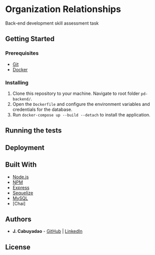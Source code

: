 # Organization Relationships

Back-end development skill assessment task

## Getting Started

### Prerequisites
* [Git](https://git-scm.com/docs)
* [Docker](https://docs.docker.com/install/)

### Installing
1. Clone this repository to your machine. Navigate to root folder `pd-backend/`.
2. Open the `Dockerfile` and configure the environment variables and credentials for the database.
3. Run `docker-compose up --build --detach` to install the application.

## Running the tests

## Deployment

## Built With

* [Node.js](https://nodejs.org/en/about/)
* [NPM](https://docs.npmjs.com/)
* [Express](https://expressjs.com/)
* [Sequelize](https://sequelize.org/master/)
* [MySQL](https://dev.mysql.com/doc/)
* [Chai]

## Authors

* **J. Cabuyadao** - [GitHub](https://github.com/jmjcabuyadao) | [LinkedIn](https://www.linkedin.com/in/jmjcabuyadao)

## License
